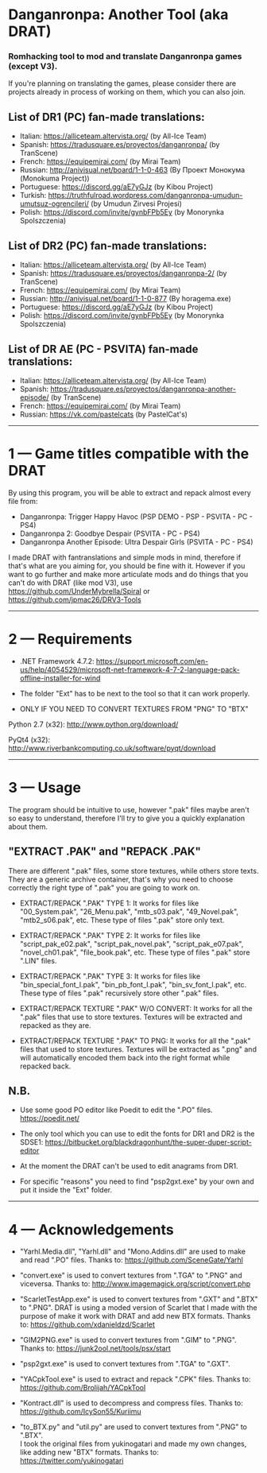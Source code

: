 # Danganronpa: Another Tool (aka DRAT)
### Romhacking tool to mod and translate Danganronpa games (except V3).

If you're planning on translating the games, please consider there are
projects already in process of working on them, which you can also join. 

## List of DR1 (PC) fan-made translations:
- Italian: https://alliceteam.altervista.org/ (by All-Ice Team)
- Spanish: https://tradusquare.es/proyectos/danganronpa/ (by TranScene)
- French: https://equipemirai.com/ (by Mirai Team)
- Russian: http://anivisual.net/board/1-1-0-463 (By Проект Монокума (Monokuma Project))
- Portuguese: https://discord.gg/aE7yGJz (by Kibou Project)
- Turkish: https://truthfulroad.wordpress.com/danganronpa-umudun-umutsuz-ogrencileri/ (by Umudun Zirvesi Projesi)
- Polish: https://discord.com/invite/gynbFPb5Ey (by Monorynka Spolszczenia)

## List of DR2 (PC) fan-made translations:

- Italian: https://alliceteam.altervista.org/ (by All-Ice Team)
- Spanish: https://tradusquare.es/proyectos/danganronpa-2/ (by TranScene)
- French: https://equipemirai.com/ (by Mirai Team)
- Russian: http://anivisual.net/board/1-1-0-877 (By horagema.exe)
- Portuguese: https://discord.gg/aE7yGJz (by Kibou Project)
- Polish: https://discord.com/invite/gynbFPb5Ey (by Monorynka Spolszczenia)

## List of DR AE (PC - PSVITA) fan-made translations:
- Italian: https://alliceteam.altervista.org/ (by All-Ice Team)
- Spanish: https://tradusquare.es/proyectos/danganronpa-another-episode/ (by TranScene)
- French: https://equipemirai.com/ (by Mirai Team)
- Russian: https://vk.com/pastelcats (by PastelCat's)

-------------------------------------------------------------------------------------

# 1 — Game titles compatible with the DRAT
By using this program, you will be able to extract and repack almost every file from:
- Danganronpa: Trigger Happy Havoc (PSP DEMO - PSP - PSVITA - PC - PS4)
- Danganronpa 2: Goodbye Despair (PSVITA - PC - PS4)
- Danganronpa Another Episode: Ultra Despair Girls (PSVITA - PC - PS4)

I made DRAT with fantranslations and simple mods in mind, therefore if that's what are you aiming for, you should be fine with it.
However if you want to go further and make more articulate mods and do things that you can't do with DRAT (like mod V3), use https://github.com/UnderMybrella/Spiral or https://github.com/jpmac26/DRV3-Tools

-------------------------------------------------------------------------------------

# 2 — Requirements
- .NET Framework 4.7.2: https://support.microsoft.com/en-us/help/4054529/microsoft-net-framework-4-7-2-language-pack-offline-installer-for-wind
- The folder "Ext" has to be next to the tool so that it can work properly.

- ONLY IF YOU NEED TO CONVERT TEXTURES FROM "PNG" TO "BTX"

Python 2.7 (x32): http://www.python.org/download/

PyQt4 (x32): http://www.riverbankcomputing.co.uk/software/pyqt/download

-------------------------------------------------------------------------------------

# 3 — Usage
The program should be intuitive to use, however ".pak" files maybe aren't so easy to
understand, therefore I'll try to give you a quickly explanation about them. 

## "EXTRACT .PAK" and "REPACK .PAK"
There are different ".pak" files, some store textures, while others store texts.
They are a generic archive container, that's why you need to choose correctly the
right type of ".pak" you are going to work on.

- EXTRACT/REPACK ".PAK" TYPE 1: It works for files like "00_System.pak", "26_Menu.pak",
  "mtb_s03.pak", "49_Novel.pak", "mtb2_s06.pak", etc.
  These type of files ".pak" store only text.

- EXTRACT/REPACK ".PAK" TYPE 2: It works for files like "script_pak_e02.pak",
  "script_pak_novel.pak", "script_pak_e07.pak", "novel_ch01.pak", "file_book.pak", etc.
  These type of files ".pak" store ".LIN" files.

- EXTRACT/REPACK ".PAK" TYPE 3: It works for files like "bin_special_font_l.pak",
  "bin_pb_font_l.pak", "bin_sv_font_l.pak", etc.
  These type of files ".pak" recursively store other ".pak" files.
		
- EXTRACT/REPACK TEXTURE ".PAK" W/O CONVERT: It works for all the ".pak" files
  that use to store textures. Textures will be extracted and repacked as they are.

- EXTRACT/REPACK TEXTURE ".PAK" TO PNG: It works for all the ".pak" files that used
  to store textures. Textures will be extracted as ".png" and will automatically
  encoded them back into the right format while repacked back.

## N.B.  
- Use some good PO editor like Poedit to edit the ".PO" files.
  https://poedit.net/
  
- The only tool which you can use to edit the fonts for DR1 and DR2 is the SDSE1:
  https://bitbucket.org/blackdragonhunt/the-super-duper-script-editor

- At the moment the DRAT can't be used to edit anagrams from DR1.

- For specific "reasons" you need to find "psp2gxt.exe" by your own
  and put it inside the "Ext" folder.

-------------------------------------------------------------------------------------

# 4 — Acknowledgements 
- "Yarhl.Media.dll", "Yarhl.dll" and "Mono.Addins.dll" are used to make and read ".PO" files.
Thanks to: https://github.com/SceneGate/Yarhl
  
- "convert.exe" is used to convert textures from ".TGA" to ".PNG" and viceversa.
Thanks to: http://www.imagemagick.org/script/convert.php

- "ScarletTestApp.exe" is used to convert textures from ".GXT" and ".BTX" to ".PNG".
DRAT is using a moded version of Scarlet that I made with the purpose of make it work with DRAT and add new BTX formats.
Thanks to: https://github.com/xdanieldzd/Scarlet
  
- "GIM2PNG.exe" is used to convert textures from ".GIM" to ".PNG".
Thanks to: https://junk2ool.net/tools/psx/start
  
- "psp2gxt.exe" is used to convert textures from ".TGA" to ".GXT".

- "YACpkTool.exe" is used to extract and repack ".CPK" files.
Thanks to: https://github.com/Brolijah/YACpkTool

- "Kontract.dll" is used to decompress and compress files.
Thanks to: https://github.com/IcySon55/Kuriimu
  
- "to_BTX.py" and "util.py" are used to convert textures from ".PNG" to ".BTX".  
I took the original files from yukinogatari and made my own changes, like adding new "BTX" formats.
Thanks to: https://twitter.com/yukinogatari
